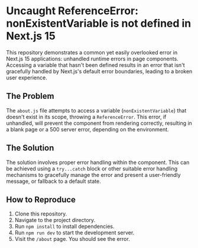 # Uncaught ReferenceError: nonExistentVariable is not defined in Next.js 15

This repository demonstrates a common yet easily overlooked error in Next.js 15 applications: unhandled runtime errors in page components.  Accessing a variable that hasn't been defined results in an error that isn't gracefully handled by Next.js's default error boundaries, leading to a broken user experience.

## The Problem

The `about.js` file attempts to access a variable (`nonExistentVariable`) that doesn't exist in its scope, throwing a `ReferenceError`.  This error, if unhandled, will prevent the component from rendering correctly, resulting in a blank page or a 500 server error, depending on the environment.

## The Solution

The solution involves proper error handling within the component.  This can be achieved using a `try...catch` block or other suitable error handling mechanisms to gracefully manage the error and present a user-friendly message, or fallback to a default state.

## How to Reproduce

1. Clone this repository.
2. Navigate to the project directory.
3. Run `npm install` to install dependencies.
4. Run `npm run dev` to start the development server.
5. Visit the `/about` page.  You should see the error.
